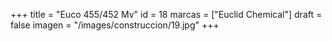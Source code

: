 +++
title = "Euco 455/452 Mv"
id = 18
marcas = ["Euclid Chemical"]
draft = false
imagen = "/images/construccion/19.jpg"
+++

<!--more-->